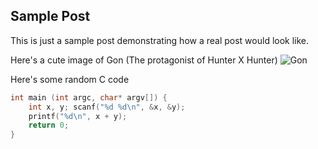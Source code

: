 ## Sample Post

This is just a sample post demonstrating how a real post would look like.

Here's a cute image of Gon (The protagonist of Hunter X Hunter)
![Gon](https://static3.cbrimages.com/wordpress/wp-content/uploads/2021/01/Hunter-X-Hunter-Gon.jpg)

Here's some random C code

```C
int main (int argc, char* argv[]) {
    int x, y; scanf("%d %d\n", &x, &y);
    printf("%d\n", x + y);
    return 0;
}
```
